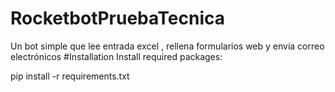 # RocketbotPruebaTecnica
Un bot simple que lee entrada excel ,  rellena formularios web y envía correo electrónicos
#Installation
Install required packages:

pip install -r requirements.txt
